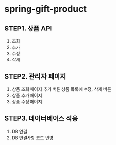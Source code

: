 # spring-gift-product

## STEP1. 상품 API
1. 조회
2. 추가
3. 수정
4. 삭제


## STEP2. 관리자 페이지
1. 상품 조회 페이지
    추가 버튼
    상품 목록에 수정, 삭제 버튼
2. 상품 추가 페이지
3. 상품 수정 페이지


## STEP3. 데이터베이스 적용
1. DB 연결
2. DB 연결사항 코드 반영